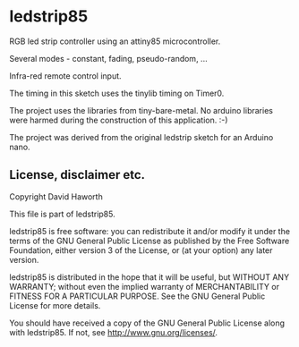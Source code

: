 # ledstrip85

RGB led strip controller using an attiny85 microcontroller.

Several modes - constant, fading, pseudo-random, ...

Infra-red remote control input.

The timing in this sketch uses the tinylib timing on Timer0.

The project uses the libraries from tiny-bare-metal.
No arduino libraries were harmed during the construction of this application. :-)

The project was derived from the original ledstrip sketch for an Arduino nano.

## License, disclaimer etc.

Copyright David Haworth

This file is part of ledstrip85.

ledstrip85 is free software: you can redistribute it and/or modify
it under the terms of the GNU General Public License as published by
the Free Software Foundation, either version 3 of the License, or
(at your option) any later version.

ledstrip85 is distributed in the hope that it will be useful,
but WITHOUT ANY WARRANTY; without even the implied warranty of
MERCHANTABILITY or FITNESS FOR A PARTICULAR PURPOSE.  See the
GNU General Public License for more details.

You should have received a copy of the GNU General Public License
along with ledstrip85.  If not, see <http://www.gnu.org/licenses/>.

